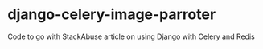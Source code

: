 # django-celery-image-parroter
Code to go with StackAbuse article on using Django with Celery and Redis

